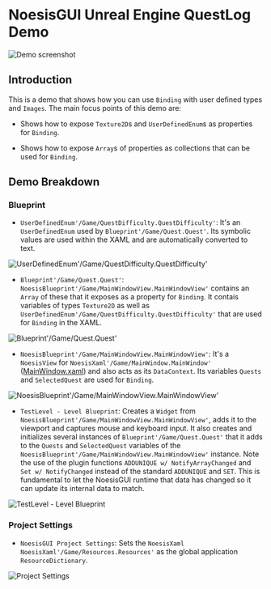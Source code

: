 # NoesisGUI Unreal Engine QuestLog Demo

![Demo screenshot](https://noesis.github.io/NoesisGUI/Samples/QuestLog/UE4/Screenshot.PNG)

## Introduction

This is a demo that shows how you can use `Binding` with user defined types and `Images`. The main focus points of this demo are:

* Shows how to expose `Texture2D`s and `UserDefinedEnum`s as properties for `Binding`.

* Shows how to expose `Array`s of properties as collections that can be used for `Binding`.

## Demo Breakdown

### Blueprint

* `UserDefinedEnum'/Game/QuestDifficulty.QuestDifficulty'`: It's an `UserDefinedEnum` used by `Blueprint'/Game/Quest.Quest'`. Its symbolic values are used within the XAML and are automatically converted to text.

![UserDefinedEnum'/Game/QuestDifficulty.QuestDifficulty'](https://noesis.github.io/NoesisGUI/Samples/QuestLog/UE4/QuestDificulty.PNG)

* `Blueprint'/Game/Quest.Quest'`: `NoesisBlueprint'/Game/MainWindowView.MainWindowView'` contains an `Array` of these that it exposes as a property for `Binding`. It contais variables of types `Texture2D` as well as `UserDefinedEnum'/Game/QuestDifficulty.QuestDifficulty'` that are used for `Binding` in the XAML.

![Blueprint'/Game/Quest.Quest'](https://noesis.github.io/NoesisGUI/Samples/QuestLog/UE4/Quest.PNG)

* `NoesisBlueprint'/Game/MainWindowView.MainWindowView'`: It's a `NoesisView` for `NoesisXaml'/Game/MainWindow.MainWindow'` ([MainWindow.xaml](Content/MainWindow.xaml)) and also acts as its `DataContext`. Its variables `Quests` and `SelectedQuest` are used for `Binding`.

![NoesisBlueprint'/Game/MainWindowView.MainWindowView'](https://noesis.github.io/NoesisGUI/Samples/QuestLog/UE4/MainWindowView.PNG)

* `TestLevel - Level Blueprint`: Creates a `Widget` from `NoesisBlueprint'/Game/MainWindowView.MainWindowView'`, adds it to the viewport and captures mouse and keyboard input. It also creates and initializes several instances of `Blueprint'/Game/Quest.Quest'` that it adds to the `Quests` and `SelectedQuest` variables of the `NoesisBlueprint'/Game/MainWindowView.MainWindowView'` instance. Note the use of the plugin functions `ADDUNIQUE w/ NotifyArrayChanged` and `Set w/ NotifyChanged` instead of the standard `ADDUNIQUE` and `SET`. This is fundamental to let the NoesisGUI runtime that data has changed so it can update its internal data to match.

![TestLevel - Level Blueprint](https://noesis.github.io/NoesisGUI/Samples/QuestLog/UE4/LevelBlueprint.PNG)

### Project Settings

* `NoesisGUI Project Settings`: Sets the `NoesisXaml` `NoesisXaml'/Game/Resources.Resources'` as the global application `ResourceDictionary`.

![Project Settings](https://noesis.github.io/NoesisGUI/Samples/QuestLog/UE4/ProjectSettings.PNG)